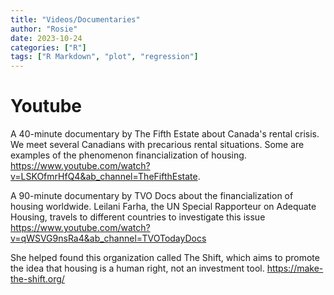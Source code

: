 ```yaml
---
title: "Videos/Documentaries"
author: "Rosie"
date: 2023-10-24
categories: ["R"]
tags: ["R Markdown", "plot", "regression"]
---
```




# Youtube

A 40-minute documentary by The Fifth Estate about Canada's rental crisis. We meet several Canadians with precarious rental situations. Some are examples of the phenomenon financialization of housing.  <https://www.youtube.com/watch?v=LSKOfmrHfQ4&ab_channel=TheFifthEstate>.

A 90-minute documentary by TVO Docs about the financialization of housing worldwide. Leilani Farha, the UN Special Rapporteur on Adequate Housing, travels to different countries to investigate this issue 
<https://www.youtube.com/watch?v=qWSVG9nsRa4&ab_channel=TVOTodayDocs>

She helped found this organization called The Shift, which aims to promote the idea that housing is a human right, not an investment tool.
<https://make-the-shift.org/>
